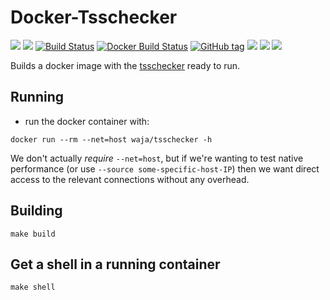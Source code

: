 # Docker-Tsschecker

[![](https://images.microbadger.com/badges/version/waja/tsschecker.svg)](https://hub.docker.com/r/waja/tsschecker/)
[![](https://images.microbadger.com/badges/image/waja/tsschecker.svg)](https://hub.docker.com/r/waja/tsschecker/)
[![Build Status](https://travis-ci.org/Cyconet/docker-tsschecker.svg?branch=development)](https://travis-ci.org/Cyconet/docker-tsschecker)
[![Docker Build Status](https://img.shields.io/docker/build/waja/tsschecker.svg)](https://hub.docker.com/r/waja/tsschecker/)
[![GitHub tag](https://img.shields.io/github/tag/Cyconet/docker-tsschecker.svg)](https://github.com/Cyconet/docker-tsschecker/tags)
[![](https://img.shields.io/docker/pulls/waja/tsschecker.svg)](https://hub.docker.com/r/waja/tsschecker/)
[![](https://img.shields.io/docker/stars/waja/tsschecker.svg)](https://hub.docker.com/r/waja/tsschecker/)
[![](https://img.shields.io/docker/automated/waja/tsschecker.svg)](https://hub.docker.com/r/waja/tsschecker/)

Builds a docker image with the [tsschecker](https://github.com/tihmstar/tsschecker) ready to run.


Running
-------

- run the docker container with:

```
docker run --rm --net=host waja/tsschecker -h
```

We don't actually _require_ `--net=host`, but if we're wanting to test native performance (or use `--source some-specific-host-IP`) then we want direct access to the relevant connections without any overhead.

Building
--------

```
make build
```

Get a shell in a running container
----------------------------------

```
make shell
```
